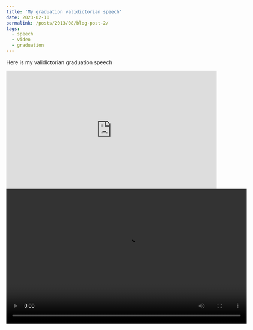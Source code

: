 ```yaml
---
title: 'My graduation validictorian speech'
date: 2023-02-10
permalink: /posts/2013/08/blog-post-2/
tags:
  - speech
  - video
  - graduation
---
```


Here is my validictorian graduation speech

<iframe width="560" height="315" 
    src="https://www.youtube.com/embed/XWER_x7zYck" 
    frameborder="0" allowfullscreen>
</iframe>

<video width="640" height="360" controls>
  <source src="/files/my_speech.mp4" type="video/mp4">
</video>
